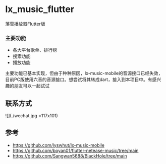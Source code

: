 # lx_music_flutter

落雪播放器Flutter版


### 主要功能

- 各大平台歌单、排行榜
- 搜索功能
- 播放功能

主要功能已基本实现，但由于种种原因，lx-music-mobile的音源接口已经失效，目前PC版使用六音的音源接口。想尝试将其转成dart，接入到本项目中。有感兴趣的朋友可以一起试试





## 联系方式

![](./wechat.jpg =117x101)


## 参考

- https://github.com/lyswhut/lx-music-mobile
- https://github.com/boyan01/flutter-netease-music/tree/main
- https://github.com/Sangwan5688/BlackHole/tree/main